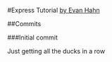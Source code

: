 #Express Tutorial
[by Evan Hahn](http://evanhahn.com/understanding-express/)

##Commits

###Initial commit

Just getting all the ducks in a row

